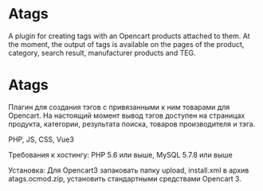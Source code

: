 # Atags

A plugin for creating tags with an Opencart products attached to them. At the moment, the output of tags is available on the pages of the product, category, search result, manufacturer products and TEG.

# Atags
Плагин для создания тэгов с привязанными к ним товарами для Opencart.
На настоящий момент вывод тэгов доступен на страницах продукта, категории, результата поиска, товаров производителя и тэга.

PHP, JS, CSS, Vue3

Требования к хостингу:
PHP 5.6 или выше, MySQL 5.7.8 или выше

Установка:
Для Opencart3 запаковать папку upload, install.xml в архив atags.ocmod.zip,
установить стандартными средствами Opencart 3.
